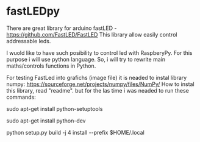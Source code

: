 # fastLEDpy
There are great library for arduino fastLED - https://github.com/FastLED/FastLED
This library allow easily control addressable leds.

I wuold like to have such posibility to control led with RaspberyPy. For this purpose i will use python language. 
So, i will try to rewrite main maths/controls functions in Python.

For testing FastLed into grafichs (image file) it is neaded to instal library numpy:
https://sourceforge.net/projects/numpy/files/NumPy/
How to instal this library, read "readme".
but for the las time i was neaded to run these commands:

sudo apt-get install python-setuptools

sudo apt-get install python-dev

python setup.py build -j 4 install --prefix $HOME/.local
